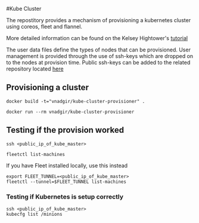 #Kube Cluster

The repostitory provides a mechanism of provisioning a kubernetes cluster using coreos, fleet and flannel. 

More detailed information can be found on the Kelsey Hightower's [tutorial](https://github.com/kelseyhightower/kubernetes-fleet-tutorial)

The user data files define the types of nodes that can be provisioned. User management is provided through the use of ssh-keys which are dropped on to the nodes at provision time. Public ssh-keys can be added to the related repository located [here](https://github.com/vnadgir-ef/public-keys) 

## Provisioning a cluster
	docker build -t="vnadgir/kube-cluster-provisioner" .

	docker run --rm vnadgir/kube-cluster-provisioner
	
	
## Testing if the provision worked
	ssh <public_ip_of_kube_master>
	
	fleetctl list-machines


If you have Fleet installed locally, use this instead 

	export FLEET_TUNNEL=<public_ip_of_kube_master>
	fleetctl --tunnel=$FLEET_TUNNEL list-machines
	
### Testing if Kubernetes is setup correctly

	ssh <public_ip_of_kube_master>
	kubecfg list /minions
